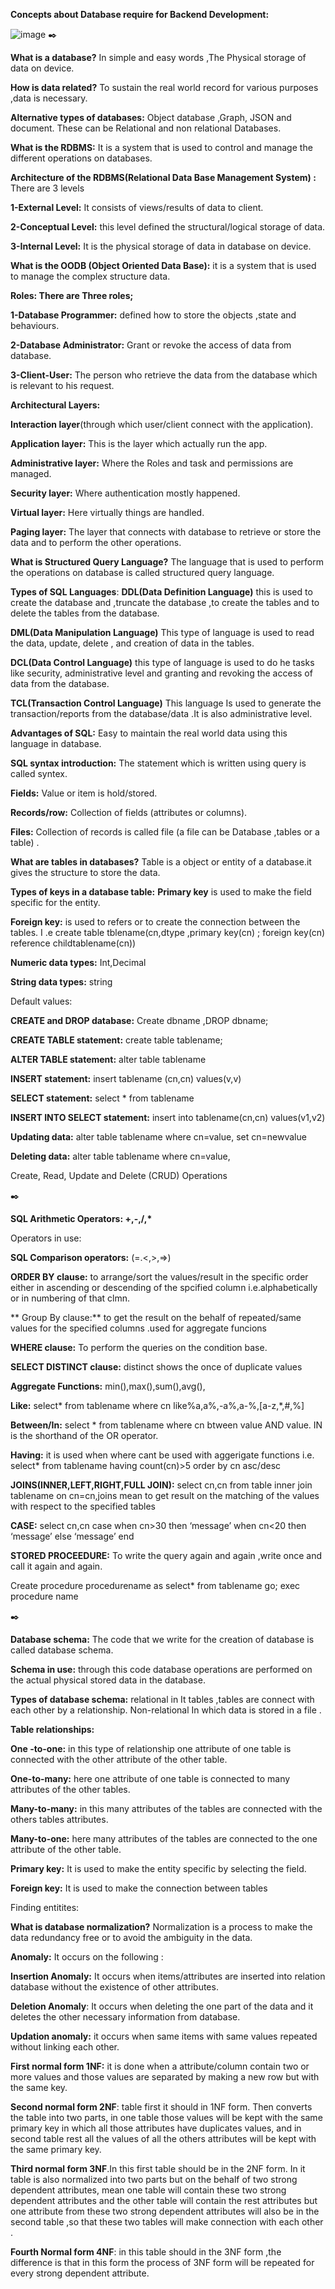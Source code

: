 **Concepts about Database require for Backend Development:**

![image](https://github.com/codebyalisher/Database--All-Concepts/assets/62823194/44a91914-51c0-4fca-839b-ee9d29598e0b)
✒️

**What is a database?** In simple and easy words ,The Physical storage of data on device.

**How is data related?** To sustain the real world record for various purposes ,data is necessary.

**Alternative types of databases:** Object database ,Graph, JSON and document. These can be Relational and non relational Databases.

**What is the RDBMS:** It is a system that is used to control and manage the different operations on databases.

**Architecture of the RDBMS(Relational Data Base Management System) :** There are 3 levels

**1-External Level:** It consists of views/results of data to client.

**2-Conceptual Level:** this level defined the structural/logical storage of data.

**3-Internal Level:** It is the physical storage of data in database on device.

**What is the OODB (Object Oriented Data Base):** it is a system that is used to manage the complex structure data.

**Roles: There are Three roles;**

**1-Database Programmer:** defined how to store the objects ,state and behaviours.

**2-Database Administrator:** Grant or revoke the access of data from database.

**3-Client-User:** The person who retrieve the data from the database which is relevant to his request.

**Architectural Layers:**

**Interaction layer**(through which user/client connect with the application).

**Application layer:** This is the layer which actually run the app.

**Administrative layer:** Where the Roles and task and permissions are managed.

**Security layer:** Where authentication mostly happened.

**Virtual layer:** Here virtually things are handled.

**Paging layer:** The layer that connects with database to retrieve or store the data and to perform the other operations.

**What is Structured Query Language?** The language that is used to perform the operations on database is called structured query language.

**Types of SQL Languages**: **DDL(Data Definition Language)** this is used to create the database and ,truncate the database ,to create the tables and to delete the tables from the database.

**DML(Data Manipulation Language)** This type of language is used to read the data, update, delete , and creation of data in the tables.

**DCL(Data Control Language)** this type of language is used to do he tasks like security, administrative level and granting and revoking the access of data from the database.

**TCL(Transaction Control Language)** This language Is used to generate the transaction/reports from the database/data .It is also administrative level.

**Advantages of SQL:** Easy to maintain the real world data using this language in database.

**SQL syntax introduction:** The statement which is written using query is called syntex.

**Fields:** Value or item is hold/stored.

**Records/row:** Collection of fields (attributes or columns).

**Files:** Collection of records is called file (a file can be Database ,tables or a table) .

**What are tables in databases?** Table is a object or entity of a database.it gives the structure to store the data.

**Types of keys in a database table:** **Primary key** is used to make the field specific for the entity.

**Foreign key:** is used to refers or to create the connection between the tables. I .e create table tblename(cn,dtype ,primary key(cn) ; foreign key(cn) reference childtablename(cn))

**Numeric data types:** Int,Decimal

**String data types:** string

Default values:

**CREATE and DROP database:** Create dbname ,DROP dbname;

**CREATE TABLE statement:** create table tablename;

**ALTER TABLE statement:** alter table tablename

**INSERT statement:** insert tablename (cn,cn) values(v,v)

**SELECT statement:** select \* from tablename

**INSERT INTO SELECT statement:** insert into tablename(cn,cn) values(v1,v2)

**Updating data:** alter table tablename where cn=value, set cn=newvalue

**Deleting data:** alter table tablename where cn=value,

Create, Read, Update and Delete (CRUD) Operations

✒️

**SQL Arithmetic Operators: +,-,/,\***

Operators in use:

**SQL Comparison operators:** (=.\<,\>,=\>)

**ORDER BY clause:** to arrange/sort the values/result in the specific order either in ascending or descending of the spcified column i.e.alphabetically or in numbering of that clmn.

** Group By clause:** to get the result on the behalf of repeated/same values for the specified columns .used for aggregate funcions

**WHERE clause:** To perform the queries on the condition base.

**SELECT DISTINCT clause:** distinct shows the once of duplicate values

**Aggregate Functions:** min(),max(),sum(),avg(),

**Like:** select\* from tablename where cn like%a,a%,-a%,a-%,[a-z,\*,\#,%]

**Between/In:** select \* from tablename where cn btween value AND value. IN is the shorthand of the OR operator.

**Having:** it is used when where cant be used with aggerigate functions i.e. select\* from tablename having count(cn)\>5 order by cn asc/desc

**JOINS(INNER,LEFT,RIGHT,FULL JOIN):** select cn,cn from table inner join tablename on cn=cn,joins mean to get result on the matching of the values with respect to the specified tables 

**CASE:** select cn,cn case when cn\>30 then ‘message’ when cn\<20 then ‘message’ else ‘message’ end

**STORED PROCEEDURE:** To write the query again and again ,write once and call it again and again.

Create procedure procedurename as select\* from tablename go; exec procedure name

✒️

**Database schema:** The code that we write for the creation of database is called database schema.

**Schema in use:** through this code database operations are performed on the actual physical stored data in the database.

**Types of database schema:** relational in It tables ,tables are connect with each other by a relationship. Non-relational In which data is stored in a file .

**Table relationships:**

**One -to-one:** in this type of relationship one attribute of one table is connected with the other attribute of the other table.

**One-to-many:** here one attribute of one table is connected to many attributes of the other tables.

**Many-to-many:** in this many attributes of the tables are connected with the others tables attributes.

**Many-to-one:** here many attributes of the tables are connected to the one attribute of the other table.

**Primary key:** It is used to make the entity specific by selecting the field.

**Foreign key:** It is used to make the connection between tables

Finding entitites:

**What is database normalization?** Normalization is a process to make the data redundancy free or to avoid the ambiguity in the data.

**Anomaly:** It occurs on the following :

**Insertion Anomaly:** It occurs when items/attributes are inserted into relation database without the existence of other attributes.

**Deletion Anomaly**: It occurs when deleting the one part of the data and it deletes the other necessary information from database.

**Updation anomaly:** it occurs when same items with same values repeated without linking each other.

**First normal form 1NF:** it is done when a attribute/column contain two or more values and those values are separated by making a new row but with the same key.

**Second normal form 2NF**: table first it should in 1NF form. Then converts the table into two parts, in one table those values will be kept with the same primary key in which all those attributes have duplicates values, and in second table rest all the values of all the others attributes will be kept with the same primary key.

**Third normal form 3NF**.In this first table should be in the 2NF form. In it table is also normalized into two parts but on the behalf of two strong dependent attributes, mean one table will contain these two strong dependent attributes and the other table will contain the rest attributes but one attribute from these two strong dependent attributes will also be in the second table ,so that these two tables will make connection with each other .

**Fourth Normal form 4NF**: in this table should in the 3NF form ,the difference is that in this form the process of 3NF form will be repeated for every strong dependent attribute.
